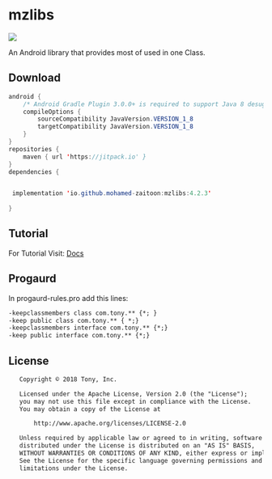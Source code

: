 
# mzlibs


[![](https://jitpack.io/v/io.github.mohamed-zaitoon/mzlibs.svg)](http://gestyy.com/wBTPXi)


An Android library that provides most of used in one Class.


## Download

```java
android {
    /* Android Gradle Plugin 3.0.0+ is required to support Java 8 desugaring */
    compileOptions {
        sourceCompatibility JavaVersion.VERSION_1_8
        targetCompatibility JavaVersion.VERSION_1_8
    }
}
repositories {
    maven { url 'https://jitpack.io' }
}
dependencies {


 implementation 'io.github.mohamed-zaitoon:mzlibs:4.2.3'
 
}
```
## Tutorial
 For Tutorial Visit:
 [Docs](docs)
 
## Progaurd
 In progaurd-rules.pro add this lines:
 ```txt
-keepclassmembers class com.tony.** {*; }
-keep public class com.tony.** { *;}
-keepclassmembers interface com.tony.** {*;}
-keep public interface com.tony.** {*;}
 
```

## License 
```txt
   Copyright © 2018 Tony, Inc. 

   Licensed under the Apache License, Version 2.0 (the "License");
   you may not use this file except in compliance with the License.
   You may obtain a copy of the License at

       http://www.apache.org/licenses/LICENSE-2.0

   Unless required by applicable law or agreed to in writing, software
   distributed under the License is distributed on an "AS IS" BASIS,
   WITHOUT WARRANTIES OR CONDITIONS OF ANY KIND, either express or implied.
   See the License for the specific language governing permissions and
   limitations under the License.
```

 
 

